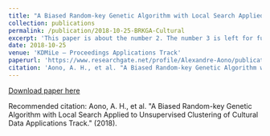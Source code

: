```yaml
---
title: "A Biased Random-key Genetic Algorithm with Local Search Applied to Unsupervised Clustering of Cultural Data "
collection: publications
permalink: /publication/2018-10-25-BRKGA-Cultural
excerpt: 'This paper is about the number 2. The number 3 is left for future work.'
date: 2018-10-25
venue: 'KDMiLe – Proceedings Applications Track'
paperurl: 'https://www.researchgate.net/profile/Alexandre-Aono/publication/330325486_A_Biased_Random-key_Genetic_Algorithm_with_Local_Search_Applied_to_Unsupervised_Clustering_of_Cultural_Data/links/5c39205692851c22a36e4535/A-Biased-Random-key-Genetic-Algorithm-with-Local-Search-Applied-to-Unsupervised-Clustering-of-Cultural-Data.pdf'
citation: 'Aono, A. H., et al. "A Biased Random-key Genetic Algorithm with Local Search Applied to Unsupervised Clustering of Cultural Data Applications Track." (2018).'
---
```


[Download paper here](https://www.researchgate.net/profile/Alexandre-Aono/publication/330325486_A_Biased_Random-key_Genetic_Algorithm_with_Local_Search_Applied_to_Unsupervised_Clustering_of_Cultural_Data/links/5c39205692851c22a36e4535/A-Biased-Random-key-Genetic-Algorithm-with-Local-Search-Applied-to-Unsupervised-Clustering-of-Cultural-Data.pdf)

Recommended citation: Aono, A. H., et al. "A Biased Random-key Genetic Algorithm with Local Search Applied to Unsupervised Clustering of Cultural Data Applications Track." (2018).
